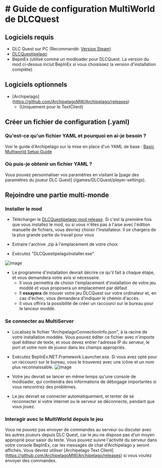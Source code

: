 # # Guide de configuration MultiWorld de DLCQuest

## Logiciels requis

- DLC Quest sur PC (Recommandé: [Version Steam](https://store.steampowered.com/app/230050/DLC_Quest/))
- [DLCQuestipelago](https://github.com/agilbert1412/DLCQuestipelago/releases)
- BepinEx (utilisé comme un modloader pour DLCQuest. La version du mod ci-dessus inclut BepInEx si vous choisissez la version d'installation complète)

## Logiciels optionnels
- [Archipelago] (https://github.com/ArchipelagoMW/Archipelago/releases)
    - (Uniquement pour le TextClient)

## Créer un fichier de configuration (.yaml)

### Qu'est-ce qu'un fichier YAML et pourquoi en ai-je besoin ?

Voir le guide d'Archipelago sur la mise en place d'un YAML de base : [Basic Multiworld Setup Guide](/tutorial/Archipelago/setup/en)

### Où puis-je obtenir un fichier YAML ?

Vous pouvez personnaliser vos paramètres en visitant la [page des paramètres du joueur DLC Quest] (/games/DLCQuest/player-settings).

## Rejoindre une partie multi-monde

### Installer le mod

- Télécharger le [DLCQuestipelago mod release](https://github.com/agilbert1412/DLCQuestipelago/releases). Si c'est la première fois que vous installez le mod, ou si vous n'êtes pas à l'aise avec l'édition manuelle de fichiers, vous devriez choisir l'Installateur. Il se chargera de la plus grande partie du travail pour vous


- Extraire l'archive .zip à l'emplacement de votre choix


- Exécutez "DLCQuestipelagoInstaller.exe".

![image](https://i.imgur.com/2sPhMgs.png)
- Le programme d'installation devrait décrire ce qu'il fait à chaque étape, et vous demandera votre avis si nécessaire.
  - Il vous permettra de choisir l'emplacement d'installation de votre jeu moddé et vous proposera un emplacement par défaut
  - Il **essayera** de trouver votre jeu DLCQuest sur votre ordinateur et, en cas d'échec, vous demandera d'indiquer le chemin d'accès.
  - Il vous offrira la possibilité de créer un raccourci sur le bureau pour le lanceur moddé.

### Se connecter au MultiServer

- Localisez le fichier "ArchipelagoConnectionInfo.json", à la racine de votre installation moddée. Vous pouvez éditer ce fichier avec n'importe quel éditeur de texte, et vous devez entrer l'adresse IP du serveur, le port et votre nom de joueur dans les champs appropriés.

- Exécutez BepInEx.NET.Framework.Launcher.exe. Si vous avez opté pour un raccourci sur le bureau, vous le trouverez avec une icône et un nom plus reconnaissable.
![image](https://i.imgur.com/ZUiFrhf.png)

- Votre jeu devrait se lancer en même temps qu'une console de modloader, qui contiendra des informations de débogage importantes si vous rencontrez des problèmes.
- Le jeu devrait se connecter automatiquement, et tenter de se reconnecter si votre internet ou le serveur se déconnecte, pendant que vous jouez.

### Interagir avec le MultiWorld depuis le jeu

Vous ne pouvez pas envoyer de commandes au serveur ou discuter avec les autres joueurs depuis DLC Quest, car le jeu ne dispose pas d'un moyen approprié pour saisir du texte.
Vous pouvez suivre l'activité du serveur dans votre console BepInEx, car les messages de chat d'Archipelago y seront affichés.
Vous devrez utiliser [Archipelago Text Client] (https://github.com/ArchipelagoMW/Archipelago/releases) si vous voulez envoyer des commandes.